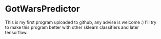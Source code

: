 # GotWarsPredictor
This is my first program uploaded to github, any advise is welcome :)
I'll try to make this program better with other sklearn classifiers and later tensorflow.
